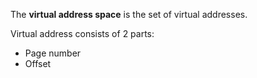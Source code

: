 The **virtual address space** is the set of virtual addresses. 

Virtual address consists of 2 parts:

* Page number
* Offset